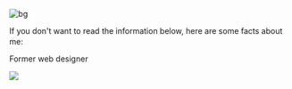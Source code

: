 ![bg](https://user-images.githubusercontent.com/73794986/211291437-60dc0b92-99f3-44be-bdac-2efe7a77bdbc.jpg)


If you don't want to read the information below, here are some facts about me:
<img src="https://user-images.githubusercontent.com/73794986/211291570-a1c4a3b0-29b6-4157-99a5-6c531ae92b72.png" width="16"> <p>Former web designer</p>

![](https://komarev.com/ghpvc/?username=D33key)
